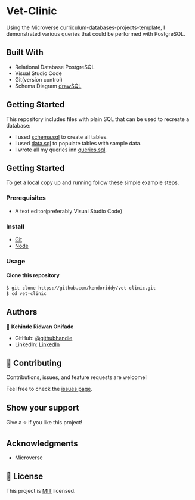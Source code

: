 # Vet-Clinic

Using the Microverse curriculum-databases-projects-template, I demonstrated various queries that could be performed with PostgreSQL.

## Built With

- Relational Database PostgreSQL
- Visual Studio Code
- Git(version control)
- Schema Diagram [drawSQL](https://drawsql.app/)

## Getting Started

This repository includes files with plain SQL that can be used to recreate a database:

- I used [schema.sql](./schema.sql) to create all tables.
- I used [data.sql](./data.sql) to populate tables with sample data.
- I wrote all my queries inn [queries.sql](./queries.sql).

## Getting Started

To get a local copy up and running follow these simple example steps.

### Prerequisites

- A text editor(preferably Visual Studio Code)

### Install

- [Git](https://git-scm.com/downloads)
- [Node](https://nodejs.org/en/download/)

### Usage

#### Clone this repository

```bash
$ git clone https://github.com/kendoriddy/vet-clinic.git
$ cd vet-clinic
```
## Authors

👤 **Kehinde Ridwan Onifade**

- GitHub: [@githubhandle](https://github.com/kendoriddy)
- LinkedIn: [LinkedIn](https://linkedin.com/in/kehindeonifade)

## 🤝 Contributing

Contributions, issues, and feature requests are welcome!

Feel free to check the [issues page](../../issues/).

## Show your support

Give a ⭐️ if you like this project!

## Acknowledgments

- Microverse
## 📝 License

This project is [MIT](./MIT.md) licensed.
